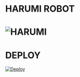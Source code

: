 # HARUMI ROBOT 
# ![HARUMI](https://telegra.ph/file/68ba6b8017f759fcbc0ed.jpg)
# DEPLOY
 [![Deploy](https://www.herokucdn.com/deploy/button.svg)](https://heroku.com/deploy?template=https://github.com/TEAM-PIKA/HARUMI-RONOT.git) 

